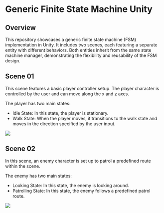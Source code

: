 # Generic Finite State Machine Unity

## Overview

This repository showcases a generic finite state machine (FSM) implementation in Unity. It includes two scenes, each featuring a separate entity with different behaviors. Both entities inherit from the same state machine manager, demonstrating the flexibility and reusability of the FSM design.

## Scene 01

This scene features a basic player controller setup. The player character is controlled by the user and can move along the x and z axes.

The player has two main states:

- Idle State: In this state, the player is stationary.
- Walk State: When the player moves, it transitions to the walk state and moves in the direction specified by the user input.

![](Assets/README/Scene_01.gif)

## Scene 02

In this scene, an enemy character is set up to patrol a predefined route within the scene.

The enemy has two main states:

- Looking State: In this state, the enemy is looking around.
- Patrolling State: In this state, the enemy follows a predefined patrol route.

![](Assets/README/Scene_02.gif)
